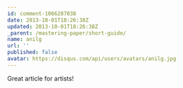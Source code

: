 ```yaml
---
id: comment-1066287038
date: 2013-10-01T18:26:38Z
updated: 2013-10-01T18:26:38Z
_parent: /mastering-paper/short-guide/
name: anilg
url: ''
published: false
avatar: https://disqus.com/api/users/avatars/anilg.jpg
---
```


Great article for artists!

